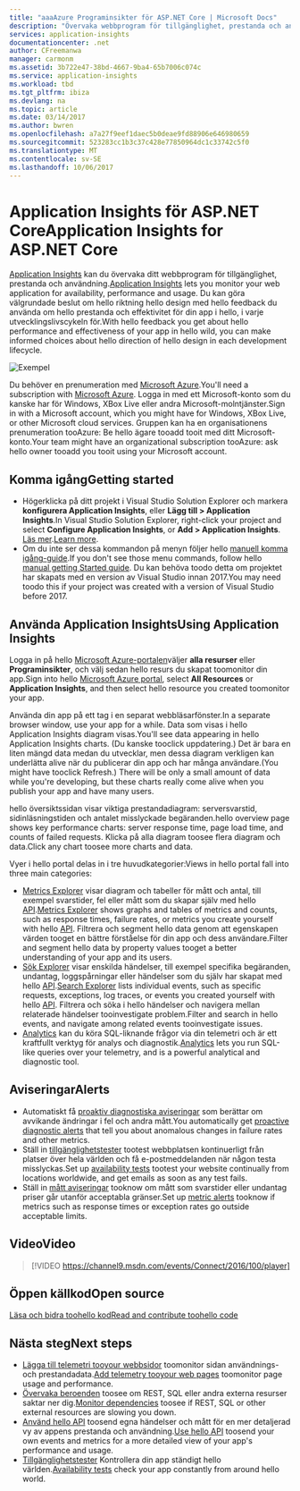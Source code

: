 ```yaml
---
title: "aaaAzure Programinsikter för ASP.NET Core | Microsoft Docs"
description: "Övervaka webbprogram för tillgänglighet, prestanda och användning."
services: application-insights
documentationcenter: .net
author: CFreemanwa
manager: carmonm
ms.assetid: 3b722e47-38bd-4667-9ba4-65b7006c074c
ms.service: application-insights
ms.workload: tbd
ms.tgt_pltfrm: ibiza
ms.devlang: na
ms.topic: article
ms.date: 03/14/2017
ms.author: bwren
ms.openlocfilehash: a7a27f9eef1daec5b0deae9fd88906e646980659
ms.sourcegitcommit: 523283cc1b3c37c428e77850964dc1c33742c5f0
ms.translationtype: MT
ms.contentlocale: sv-SE
ms.lasthandoff: 10/06/2017
---
```

# <a name="application-insights-for-aspnet-core"></a><span data-ttu-id="b081b-103">Application Insights för ASP.NET Core</span><span class="sxs-lookup"><span data-stu-id="b081b-103">Application Insights for ASP.NET Core</span></span>
<span data-ttu-id="b081b-104">[Application Insights](app-insights-overview.md) kan du övervaka ditt webbprogram för tillgänglighet, prestanda och användning.</span><span class="sxs-lookup"><span data-stu-id="b081b-104">[Application Insights](app-insights-overview.md) lets you monitor your web application for availability, performance and usage.</span></span> <span data-ttu-id="b081b-105">Du kan göra välgrundade beslut om hello riktning hello design med hello feedback du använda om hello prestanda och effektivitet för din app i hello, i varje utvecklingslivscykeln för.</span><span class="sxs-lookup"><span data-stu-id="b081b-105">With hello feedback you get about hello performance and effectiveness of your app in hello wild, you can make informed choices about hello direction of hello design in each development lifecycle.</span></span>

![Exempel](./media/app-insights-asp-net-core/sample.png)

<span data-ttu-id="b081b-107">Du behöver en prenumeration med [Microsoft Azure](http://azure.com).</span><span class="sxs-lookup"><span data-stu-id="b081b-107">You'll need a subscription with [Microsoft Azure](http://azure.com).</span></span> <span data-ttu-id="b081b-108">Logga in med ett Microsoft-konto som du kanske har för Windows, XBox Live eller andra Microsoft-molntjänster.</span><span class="sxs-lookup"><span data-stu-id="b081b-108">Sign in with a Microsoft account, which you might have for Windows, XBox Live, or other Microsoft cloud services.</span></span> <span data-ttu-id="b081b-109">Gruppen kan ha en organisationens prenumeration tooAzure: Be hello ägare tooadd tooit med ditt Microsoft-konto.</span><span class="sxs-lookup"><span data-stu-id="b081b-109">Your team might have an organizational subscription tooAzure: ask hello owner tooadd you tooit using your Microsoft account.</span></span>

## <a name="getting-started"></a><span data-ttu-id="b081b-110">Komma igång</span><span class="sxs-lookup"><span data-stu-id="b081b-110">Getting started</span></span>

* <span data-ttu-id="b081b-111">Högerklicka på ditt projekt i Visual Studio Solution Explorer och markera **konfigurera Application Insights**, eller **Lägg till > Application Insights**.</span><span class="sxs-lookup"><span data-stu-id="b081b-111">In Visual Studio Solution Explorer, right-click your project and select **Configure Application Insights**, or **Add > Application Insights**.</span></span> <span data-ttu-id="b081b-112">[Läs mer](app-insights-asp-net.md).</span><span class="sxs-lookup"><span data-stu-id="b081b-112">[Learn more](app-insights-asp-net.md).</span></span>
* <span data-ttu-id="b081b-113">Om du inte ser dessa kommandon på menyn följer hello [manuell komma igång-guide](https://github.com/Microsoft/ApplicationInsights-aspnetcore/wiki/Getting-Started).</span><span class="sxs-lookup"><span data-stu-id="b081b-113">If you don't see those menu commands, follow hello [manual getting Started guide](https://github.com/Microsoft/ApplicationInsights-aspnetcore/wiki/Getting-Started).</span></span> <span data-ttu-id="b081b-114">Du kan behöva toodo detta om projektet har skapats med en version av Visual Studio innan 2017.</span><span class="sxs-lookup"><span data-stu-id="b081b-114">You may need toodo this if your project was created with a version of Visual Studio before 2017.</span></span>

## <a name="using-application-insights"></a><span data-ttu-id="b081b-115">Använda Application Insights</span><span class="sxs-lookup"><span data-stu-id="b081b-115">Using Application Insights</span></span>
<span data-ttu-id="b081b-116">Logga in på hello [Microsoft Azure-portalen](https://portal.azure.com)väljer **alla resurser** eller **Programinsikter**, och välj sedan hello resurs du skapat toomonitor din app.</span><span class="sxs-lookup"><span data-stu-id="b081b-116">Sign into hello [Microsoft Azure portal](https://portal.azure.com), select **All Resources** or **Application Insights**, and then select hello resource you created toomonitor your app.</span></span>

<span data-ttu-id="b081b-117">Använda din app på ett tag i en separat webbläsarfönster.</span><span class="sxs-lookup"><span data-stu-id="b081b-117">In a separate browser window, use your app for a while.</span></span> <span data-ttu-id="b081b-118">Data som visas i hello Application Insights diagram visas.</span><span class="sxs-lookup"><span data-stu-id="b081b-118">You'll see data appearing in hello Application Insights charts.</span></span> <span data-ttu-id="b081b-119">(Du kanske tooclick uppdatering.) Det är bara en liten mängd data medan du utvecklar, men dessa diagram verkligen kan underlätta alive när du publicerar din app och har många användare.</span><span class="sxs-lookup"><span data-stu-id="b081b-119">(You might have tooclick Refresh.) There will be only a small amount of data while you're developing, but these charts really come alive when you publish your app and have many users.</span></span> 

<span data-ttu-id="b081b-120">hello översiktssidan visar viktiga prestandadiagram: serversvarstid, sidinläsningstiden och antalet misslyckade begäranden.</span><span class="sxs-lookup"><span data-stu-id="b081b-120">hello overview page shows key performance charts: server response time,  page load time, and counts of failed requests.</span></span> <span data-ttu-id="b081b-121">Klicka på alla diagram toosee flera diagram och data.</span><span class="sxs-lookup"><span data-stu-id="b081b-121">Click any chart toosee more charts and data.</span></span>

<span data-ttu-id="b081b-122">Vyer i hello portal delas in i tre huvudkategorier:</span><span class="sxs-lookup"><span data-stu-id="b081b-122">Views in hello portal fall into three main categories:</span></span>

* <span data-ttu-id="b081b-123">[Metrics Explorer](app-insights-metrics-explorer.md) visar diagram och tabeller för mått och antal, till exempel svarstider, fel eller mått som du skapar själv med hello [API](app-insights-api-custom-events-metrics.md).</span><span class="sxs-lookup"><span data-stu-id="b081b-123">[Metrics Explorer](app-insights-metrics-explorer.md) shows graphs and tables of metrics and counts, such as response times, failure rates, or metrics you create yourself with hello [API](app-insights-api-custom-events-metrics.md).</span></span> <span data-ttu-id="b081b-124">Filtrera och segment hello data genom att egenskapen värden tooget en bättre förståelse för din app och dess användare.</span><span class="sxs-lookup"><span data-stu-id="b081b-124">Filter and segment hello data by property values tooget a better understanding of your app and its users.</span></span>
* <span data-ttu-id="b081b-125">[Sök Explorer](app-insights-diagnostic-search.md) visar enskilda händelser, till exempel specifika begäranden, undantag, loggspårningar eller händelser som du själv har skapat med hello [API](app-insights-api-custom-events-metrics.md).</span><span class="sxs-lookup"><span data-stu-id="b081b-125">[Search Explorer](app-insights-diagnostic-search.md) lists individual events, such as specific requests, exceptions, log traces, or events you created yourself with hello [API](app-insights-api-custom-events-metrics.md).</span></span> <span data-ttu-id="b081b-126">Filtrera och söka i hello händelser och navigera mellan relaterade händelser tooinvestigate problem.</span><span class="sxs-lookup"><span data-stu-id="b081b-126">Filter and search in hello events, and navigate among related events tooinvestigate issues.</span></span>
* <span data-ttu-id="b081b-127">[Analytics](app-insights-analytics.md) kan du köra SQL-liknande frågor via din telemetri och är ett kraftfullt verktyg för analys och diagnostik.</span><span class="sxs-lookup"><span data-stu-id="b081b-127">[Analytics](app-insights-analytics.md) lets you run SQL-like queries over your telemetry, and is a powerful analytical and diagnostic tool.</span></span>

## <a name="alerts"></a><span data-ttu-id="b081b-128">Aviseringar</span><span class="sxs-lookup"><span data-stu-id="b081b-128">Alerts</span></span>
* <span data-ttu-id="b081b-129">Automatiskt få [proaktiv diagnostiska aviseringar](app-insights-proactive-diagnostics.md) som berättar om avvikande ändringar i fel och andra mått.</span><span class="sxs-lookup"><span data-stu-id="b081b-129">You automatically get [proactive diagnostic alerts](app-insights-proactive-diagnostics.md) that tell you about anomalous changes in failure rates and other metrics.</span></span>
* <span data-ttu-id="b081b-130">Ställ in [tillgänglighetstester](app-insights-monitor-web-app-availability.md) tootest webbplatsen kontinuerligt från platser över hela världen och få e-postmeddelanden när någon testa misslyckas.</span><span class="sxs-lookup"><span data-stu-id="b081b-130">Set up [availability tests](app-insights-monitor-web-app-availability.md) tootest your website continually from locations worldwide, and get emails as soon as any test fails.</span></span>
* <span data-ttu-id="b081b-131">Ställ in [mått aviseringar](app-insights-monitor-web-app-availability.md) tooknow om mått som svarstider eller undantag priser går utanför acceptabla gränser.</span><span class="sxs-lookup"><span data-stu-id="b081b-131">Set up [metric alerts](app-insights-monitor-web-app-availability.md) tooknow if metrics such as response times or exception rates go outside acceptable limits.</span></span>

## <a name="video"></a><span data-ttu-id="b081b-132">Video</span><span class="sxs-lookup"><span data-stu-id="b081b-132">Video</span></span>

> [!VIDEO https://channel9.msdn.com/events/Connect/2016/100/player] 

## <a name="open-source"></a><span data-ttu-id="b081b-133">Öppen källkod</span><span class="sxs-lookup"><span data-stu-id="b081b-133">Open source</span></span>
[<span data-ttu-id="b081b-134">Läsa och bidra toohello kod</span><span class="sxs-lookup"><span data-stu-id="b081b-134">Read and contribute toohello code</span></span>](https://github.com/Microsoft/ApplicationInsights-aspnetcore#recent-updates)


## <a name="next-steps"></a><span data-ttu-id="b081b-135">Nästa steg</span><span class="sxs-lookup"><span data-stu-id="b081b-135">Next steps</span></span>
* <span data-ttu-id="b081b-136">[Lägga till telemetri tooyour webbsidor](app-insights-javascript.md) toomonitor sidan användnings- och prestandadata.</span><span class="sxs-lookup"><span data-stu-id="b081b-136">[Add telemetry tooyour web pages](app-insights-javascript.md) toomonitor page usage and performance.</span></span>
* <span data-ttu-id="b081b-137">[Övervaka beroenden](app-insights-asp-net-dependencies.md) toosee om REST, SQL eller andra externa resurser saktar ner dig.</span><span class="sxs-lookup"><span data-stu-id="b081b-137">[Monitor dependencies](app-insights-asp-net-dependencies.md) toosee if REST, SQL or other external resources are slowing you down.</span></span>
* <span data-ttu-id="b081b-138">[Använd hello API](app-insights-api-custom-events-metrics.md) toosend egna händelser och mått för en mer detaljerad vy av appens prestanda och användning.</span><span class="sxs-lookup"><span data-stu-id="b081b-138">[Use hello API](app-insights-api-custom-events-metrics.md) toosend your own events and metrics for a more detailed view of your app's performance and usage.</span></span>
* <span data-ttu-id="b081b-139">[Tillgänglighetstester](app-insights-monitor-web-app-availability.md) Kontrollera din app ständigt hello världen.</span><span class="sxs-lookup"><span data-stu-id="b081b-139">[Availability tests](app-insights-monitor-web-app-availability.md) check your app constantly from around hello world.</span></span> 


